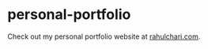 # personal-portfolio

Check out my personal portfolio website at [rahulchari.com](https://rahulchari.com).
